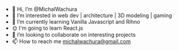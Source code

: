 - 👋 Hi, I’m @MichalWachura
- 👀 I’m interested in web dev | architecture | 3D modeling | gaming
- 🌱 I’m currently learning Vanilla Javascript and Rihno
- 🌞 I'm going to  learn React.js
- 💞️ I’m looking to collaborate on interesting projects
- 📫 How to reach me michalwachura@gmail.com

<!---
MichalWachura/MichalWachura is a ✨ special ✨ repository because its `README.md` (this file) appears on your GitHub profile.
You can click the Preview link to take a look at your changes.
--->
